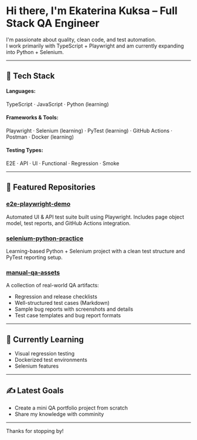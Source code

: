 # Hi there, I'm Ekaterina Kuksa – Full Stack QA Engineer

I'm passionate about quality, clean code, and test automation.  
I work primarily with TypeScript + Playwright and am currently expanding into Python + Selenium.

---

## 🔧 Tech Stack

#### Languages:  
TypeScript · JavaScript · Python (learning)  

#### Frameworks & Tools:  
Playwright · Selenium (learning) · PyTest (learning) · GitHub Actions · Postman · Docker (learning) 

#### Testing Types:  
E2E · API · UI · Functional · Regression · Smoke

---

## 📂 Featured Repositories

### [e2e-playwright-demo](https://github.com/kuksa-QA/e2e-playwright-demo)  
Automated UI & API test suite built using Playwright. Includes page object model, test reports, and GitHub Actions integration.

### [selenium-python-practice](https://github.com/kuksa-QA/selenium-python-practice)  
Learning-based Python + Selenium project with a clean test structure and PyTest reporting setup.

### [manual-qa-assets](https://github.com/kuksa-QA/manual-qa-assets)  
A collection of real-world QA artifacts:  
- Regression and release checklists  
- Well-structured test cases (Markdown)  
- Sample bug reports with screenshots and details  
- Test case templates and bug report formats

---

## 🚀 Currently Learning
- Visual regression testing
- Dockerized test environments
- Selenium features

---

## ✍️ Latest Goals
- Create a mini QA portfolio project from scratch
- Share my knowledge with comminity

---

Thanks for stopping by!
